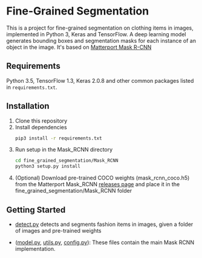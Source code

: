 # Fine-Grained Segmentation

This is a project for fine-grained segmentation on clothing items in images, implemented in Python 3, Keras and TensorFlow. A deep learning model generates bounding boxes and segmentation masks for each instance of an object in the image. It's based on [Matterport Mask R-CNN](https://github.com/matterport/Mask_RCNN)

## Requirements

Python 3.5, TensorFlow 1.3, Keras 2.0.8 and other common packages listed in `requirements.txt`.

## Installation

1. Clone this repository
2. Install dependencies
   ```bash
   pip3 install -r requirements.txt
   ```
3. Run setup in the Mask_RCNN directory
    ```bash
    cd fine_grained_segmentation/Mask_RCNN
	python3 setup.py install
    ``` 
4. (Optional) Download pre-trained COCO weights (mask_rcnn_coco.h5) from the Matterport Mask_RCNN [releases page](https://github.com/matterport/Mask_RCNN/releases) and place it in the fine_grained_segmentation/Mask_RCNN folder

## Getting Started

* [detect.py](fine_grained_segmentation/model/detect.py) detects and segments fashion items in images, given a folder of images and pre-trained weights

* ([model.py](fine_grained_segmentation/Mask_RCNN/mrcnn/model.py), [utils.py](fine_grained_segmentation/Mask_RCNN/mrcnn/utils.py), [config.py](fine_grained_segmentation/Mask_RCNN/mrcnn/config.py)): These files contain the main Mask RCNN implementation. 



